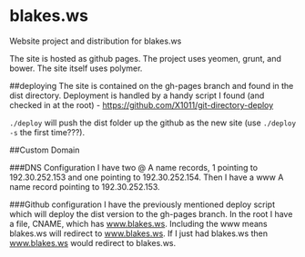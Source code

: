 blakes.ws
=========

Website project and distribution for blakes.ws

The site is hosted as github pages.  The project uses yeomen, grunt, and bower. The site itself uses polymer.

##deploying
The site is contained on the gh-pages branch and found in the dist directory. Deployment is handled by a handy script
I found (and checked in at the root) - https://github.com/X1011/git-directory-deploy

`./deploy` will push the dist folder up the github as the new site (use `./deploy -s` the first time???).

##Custom Domain

###DNS Configuration
I have two @ A name records, 1 pointing to 192.30.252.153 and one pointing to 192.30.252.154.  Then I have a www A name
record pointing to 192.30.252.153.

###Github configuration
I have the previously mentioned deploy script which will deploy the dist version to the gh-pages branch.  In the root
I have a file, CNAME, which has www.blakes.ws.  Including the www means blakes.ws will redirect to www.blakes.ws.  If I
just had blakes.ws then www.blakes.ws would redirect to blakes.ws.
